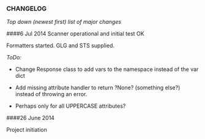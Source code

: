 ### CHANGELOG

*Top down (newest first) list of major changes*

####6 Jul 2014
Scanner operational and initial test OK

Formatters started. GLG and STS supplied.

*ToDo:*
* Change Response class to add vars to the namespace instead of the var dict

* Add missing attribute handler to return ?None? (something else?) instead of throwing an error.

* Perhaps only for all UPPERCASE attributes?

####26 June 2014

Project initiation
